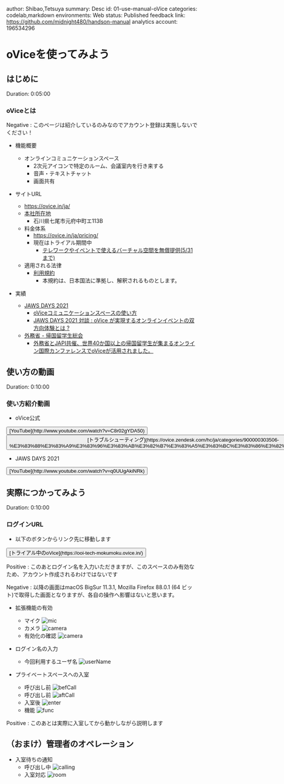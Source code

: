 author: Shibao,Tetsuya
summary: Desc
id: 01-use-manual-oVice
categories: codelab,markdown
environments: Web
status: Published
feedback link: https://github.com/midnight480/handson-manual
analytics account: 196534296

# oViceを使ってみよう

## はじめに
Duration: 0:05:00

### oViceとは

Negative
: このページは紹介しているのみなのでアカウント登録は実施しないでください！

* 機能概要
  * オンラインコミュニケーションスペース
    * 2次元アイコンで特定のルーム、会議室内を行き来する
    * 音声・テキストチャット
    * 画面共有

* サイトURL
  * https://ovice.in/ja/
  * [本社所在地](https://ovice.in/ja/about-us/)
    * 石川県七尾市元府中町エ113B
  * 料金体系
    * https://ovice.in/ja/pricing/
    * 現在はトライアル期間中
      * [テレワークやイベントで使えるバーチャル空間を無償提供(5/31まで)](https://prtimes.jp/main/html/rd/p/000000034.000058507.html)
  * 適用される法律
    * [利用規約](https://www.notion.so/oVice-2021-5-19-e93174118cd04934aca03c4ea4c409c4)
      * 本規約は、日本国法に準拠し、解釈されるものとします。

* 実績
  * [JAWS DAYS 2021](https://jawsdays2021.jaws-ug.jp/)
    * [oViceコミュニケーションスペースの使い方](https://jawsdays2021.jaws-ug.jp/ovice-tutorial/)
    * [JAWS DAYS 2021 対談 : oVice が実現するオンラインイベントの双方向体験とは ?](https://aws.amazon.com/jp/builders-flash/202103/jaws-days-conversation/?awsf.filter-name=*all)
  * [外務省 - 帰国留学生総会](https://www.mofa.go.jp/mofaj/p_pd/ep/page6_000536.html)
    * [外務省とJAPI共催、世界40か国以上の帰国留学生が集まるオンライン国際カンファレンスでoViceが活用されました。](https://ovice.in/ja/%e5%a4%96%e5%8b%99%e7%9c%81%e3%81%a8japi%e5%85%b1%e5%82%ac%e3%80%81%e4%b8%96%e7%95%8c40%e3%81%8b%e5%9b%bd%e4%bb%a5%e4%b8%8a%e3%81%ae%e5%b8%b0%e5%9b%bd%e7%95%99%e5%ad%a6%e7%94%9f%e3%81%8c%e9%9b%86/)

## 使い方の動画
Duration: 0:10:00

### 使い方紹介動画

* oVice公式

<button>
  [YouTube](http://www.youtube.com/watch?v=C8r02gYDA50)
</button>

<button>
  [トラブルシューティング](https://ovice.zendesk.com/hc/ja/categories/900000303506-%E3%83%88%E3%83%A9%E3%83%96%E3%83%AB%E3%82%B7%E3%83%A5%E3%83%BC%E3%83%86%E3%82%A3%E3%83%B3%E3%82%B0)
</button>

* JAWS DAYS 2021

<button>
  [YouTube](http://www.youtube.com/watch?v=q0UUgAkiNRk)
</button>

## 実際につかってみよう
Duration: 0:10:00

### ログインURL

* 以下のボタンからリンク先に移動します

<button>
  [トライアル中のoVice](https://ooi-tech-mokumoku.ovice.in/)
</button>

Positive
: このあとログイン名を入力いただきますが、このスペースのみ有効なため、アカウント作成されるわけではないです

Negative
: 以降の画面はmacOS BigSur 11.3.1, Mozilla Firefox 88.0.1 (64 ビット)で取得した画面となりますが、各自の操作へ影響はないと思います。

* 拡張機能の有効
  * マイク
    ![mic](./images/0101.jpg)
  * カメラ
    ![camera](./images/0102.jpg)
  * 有効化の確認
    ![camera](./images/0103.jpg)

* ログイン名の入力
  * 今回利用するユーザ名
    ![userName](./images/0104.jpg)

* プライベートスペースへの入室
  * 呼び出し前
    ![befCall](./images/0105.jpg)
  * 呼び出し前
    ![aftCall](./images/0106.jpg)
  * 入室後
    ![enter](./images/0107.jpg)
  * 機能
    ![func](./images/0108.jpg)

Positive
: このあとは実際に入室してから動かしながら説明します

## （おまけ）管理者のオペレーション

* 入室待ちの通知
  * 呼び出し中
    ![calling](./images/0190.jpg)
  * 入室対応
    ![room](./images/0191.jpg)
